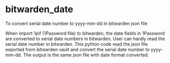 # bitwarden_date
To convert serial date number to yyyy-mm-dd in bitwarden json file

When import 1pif (1Password file) to bitwarden, the date fields in 1Password are converted to serial date numbers in bitwarden.
User can hardly read the serial date number in bitwarden. This python code read the json file exported from bitwarden vault and convert the serial date number to yyyy-mm-dd. The output is the same json file with date format converted.
